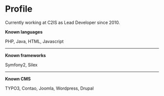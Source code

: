 Profile
=======

Currently working at C2IS as Lead Developer since 2010.

**Known languages**

PHP, Java, HTML, Javascript
- - -

**Known frameworks**

Symfony2, Silex
- - -
**Known CMS**

TYPO3, Contao, Joomla, Wordpress, Drupal

